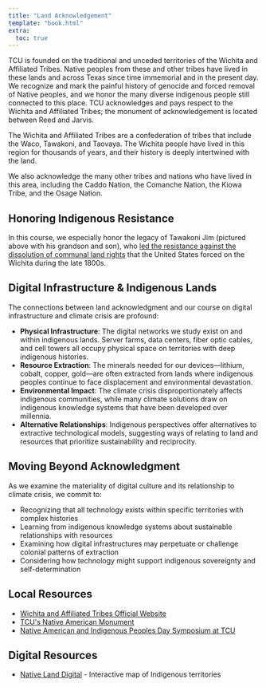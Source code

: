 ```yaml
---
title: "Land Acknowledgement"
template: "book.html"
extra:
  toc: true
---
```


TCU is founded on the traditional and unceded territories of the Wichita and Affiliated Tribes. Native peoples from these and other tribes have lived in these lands and across Texas since time immemorial and in the present day. We recognize and mark the painful history of genocide and forced removal of Native peoples, and we honor the many diverse indigenous people still connected to this place. TCU acknowledges and pays respect to the Wichita and Affiliated Tribes; the monument of acknowledgement is located between Reed and Jarvis. 

The Wichita and Affiliated Tribes are a confederation of tribes that include the Waco, Tawakoni, and Taovaya. The Wichita people have lived in this region for thousands of years, and their history is deeply intertwined with the land. 

We also acknowledge the many other tribes and nations who have lived in this area, including the Caddo Nation, the Comanche Nation, the Kiowa Tribe, and the Osage Nation.
<!-- <img
  src="tawakoni-jim.jpg"
  alt="Two Native American men sit in chairs, with a small Native American boy between them. They are a family grouping of father, son, and grandson."
  caption="Tawakoni Jim (center) with his grandson and son. Historical photograph."
> -->

## Honoring Indigenous Resistance

In this course, we especially honor the legacy of Tawakoni Jim (pictured above with his grandson and son), who [led the resistance against the dissolution of communal land rights](https://wichitatribe.com/culture/history/days-of-darkness-1820-1934/) that the United States forced on the Wichita during the late 1800s.



## Digital Infrastructure & Indigenous Lands

The connections between land acknowledgment and our course on digital infrastructure and climate crisis are profound:

- **Physical Infrastructure**: The digital networks we study exist on and within indigenous lands. Server farms, data centers, fiber optic cables, and cell towers all occupy physical space on territories with deep indigenous histories.
- **Resource Extraction**: The minerals needed for our devices—lithium, cobalt, copper, gold—are often extracted from lands where indigenous peoples continue to face displacement and environmental devastation.
- **Environmental Impact**: The climate crisis disproportionately affects indigenous communities, while many climate solutions draw on indigenous knowledge systems that have been developed over millennia.
- **Alternative Relationships**: Indigenous perspectives offer alternatives to extractive technological models, suggesting ways of relating to land and resources that prioritize sustainability and reciprocity.

## Moving Beyond Acknowledgment

As we examine the materiality of digital culture and its relationship to climate crisis, we commit to:

- Recognizing that all technology exists within specific territories with complex histories
- Learning from indigenous knowledge systems about sustainable relationships with resources
- Examining how digital infrastructures may perpetuate or challenge colonial patterns of extraction
- Considering how technology might support indigenous sovereignty and self-determination


## Local Resources

- [Wichita and Affiliated Tribes Official Website](https://wichitatribe.com)
- [TCU's Native American Monument](https://www.tcu.edu/native-american-indigenous-peoples/about/monument.php)
- [Native American and Indigenous Peoples Day Symposium at TCU](https://stories.tcu.edu/native-american-indigenous-peoples-day)

## Digital Resources

- [Native Land Digital](https://native-land.ca/) - Interactive map of Indigenous territories

